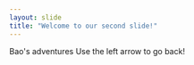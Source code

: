 ```yaml
---
layout: slide
title: "Welcome to our second slide!"
---
```

Bao's adventures
Use the left arrow to go back!
